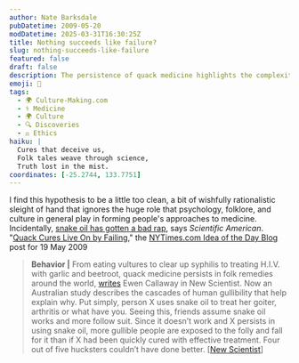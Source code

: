 ```yaml
---
author: Nate Barksdale
pubDatetime: 2009-05-20
modDatetime: 2025-03-31T16:30:25Z
title: Nothing succeeds like failure?
slug: nothing-succeeds-like-failure
featured: false
draft: false
description: The persistence of quack medicine highlights the complexities of belief and human psychology in health practices.
emoji: 🤔
tags:
  - 🌍 Culture-Making.com
  - ⚕️ Medicine
  - 🌍 Culture
  - 🔍 Discoveries
  - ⚖️ Ethics
haiku: |
  Cures that deceive us,  
  Folk tales weave through science,  
  Truth lost in the mist.
coordinates: [-25.2744, 133.7751]
---
```


I find this hypothesis to be a little too clean, a bit of wishfully rationalistic sleight of hand that ignores the huge role that psychology, folklore, and culture in general play in forming people's approaches to medicine. Incidentally, [snake oil has gotten a bad rap](http://www.scientificamerican.com/article.cfm?id=snake-oil-salesmen-knew-something), says _Scientific American_. "[Quack Cures Live On by Failing](http://ideas.blogs.nytimes.com/)," the [NYTimes.com Idea of the Day Blog](http://ideas.blogs.nytimes.com/) post for 19 May 2009

> **Behavior |** From eating vultures to clear up syphilis to treating H.I.V. with garlic and beetroot, quack medicine persists in folk remedies around the world, [writes](https://www.google.com/search?q=%22writes%22) Ewen Callaway in New Scientist. Now an Australian study describes the cascades of human gullibility that help explain why. Put simply, person X uses snake oil to treat her goiter, arthritis or what have you. Seeing this, friends assume snake oil works and more follow suit. Since it doesn’t work and X persists in using snake oil, more gullible people are exposed to the folly and fall for it than if X had been quickly cured with effective treatment. Four out of five hucksters couldn’t have done better. [[New Scientist](https://www.google.com/search?q=%22%5BNew%20Scientist%22)]
